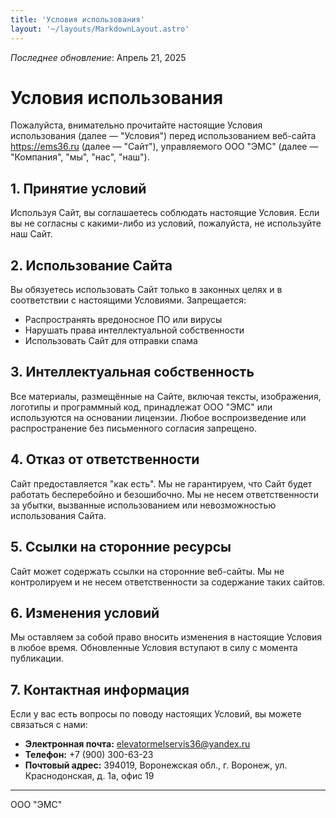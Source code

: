 ```yaml
---
title: 'Условия использования'
layout: '~/layouts/MarkdownLayout.astro'
---
```


_Последнее обновление_: Апрель 21, 2025

# Условия использования

Пожалуйста, внимательно прочитайте настоящие Условия использования (далее — "Условия") перед использованием веб-сайта https://ems36.ru (далее — "Сайт"), управляемого ООО "ЭМС" (далее — "Компания", "мы", "нас", "наш").

## 1. Принятие условий

Используя Сайт, вы соглашаетесь соблюдать настоящие Условия. Если вы не согласны с какими-либо из условий, пожалуйста, не используйте наш Сайт.

## 2. Использование Сайта

Вы обязуетесь использовать Сайт только в законных целях и в соответствии с настоящими Условиями. Запрещается:

- Распространять вредоносное ПО или вирусы
- Нарушать права интеллектуальной собственности
- Использовать Сайт для отправки спама

## 3. Интеллектуальная собственность

Все материалы, размещённые на Сайте, включая тексты, изображения, логотипы и программный код, принадлежат ООО "ЭМС" или используются на основании лицензии. Любое воспроизведение или распространение без письменного согласия запрещено.

## 4. Отказ от ответственности

Сайт предоставляется "как есть". Мы не гарантируем, что Сайт будет работать бесперебойно и безошибочно. Мы не несем ответственности за убытки, вызванные использованием или невозможностью использования Сайта.

## 5. Ссылки на сторонние ресурсы

Сайт может содержать ссылки на сторонние веб-сайты. Мы не контролируем и не несем ответственности за содержание таких сайтов.

## 6. Изменения условий

Мы оставляем за собой право вносить изменения в настоящие Условия в любое время. Обновленные Условия вступают в силу с момента публикации.

## 7. Контактная информация

Если у вас есть вопросы по поводу настоящих Условий, вы можете связаться с нами:

- **Электронная почта:** elevatormelservis36@yandex.ru
- **Телефон:** +7 (900) 300-63-23
- **Почтовый адрес:** 394019, Воронежская обл., г. Воронеж, ул. Краснодонская, д. 1а, офис 19

---

ООО "ЭМС"
